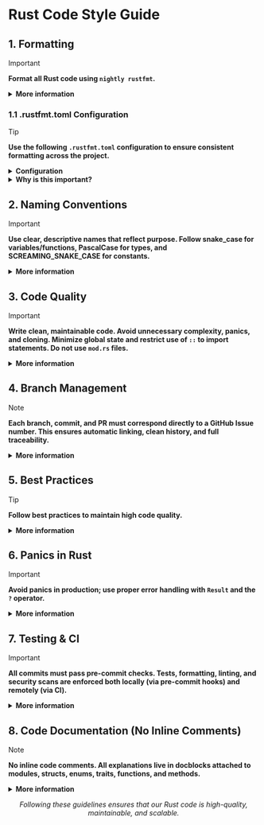 <h1>Rust Code Style Guide</h1>

<h2>1. Formatting</h2>

> [!IMPORTANT]
>
> <p>
>   <strong>Format all Rust code using <code>nightly rustfmt</code>.</strong>
> </p>
>
> <details>
> <summary><strong>More information</strong></summary>
>
> > 
> > <pre><code>cargo +nightly fmt --</code></pre>
> >
> >
> > <details>
> > <summary><strong>Why is this important?</strong></summary>
> >
> > > <p>Consistent formatting enhances readability, reduces merge conflicts, and makes code reviews smoother. It ensures that every team member’s code adheres to a unified standard.</p>
> > >
> > > <details>
> > > <summary><strong>Examples &amp; Further Explanation</strong></summary>
> > >
> > > > <p>For instance, a well-formatted codebase allows new team members to quickly understand the project structure and logic. Automated formatting saves time and minimizes stylistic debates during code reviews.</p>
> > > </details>
> > 
> > </details>
> 
> </details>

<h3>1.1 .rustfmt.toml Configuration</h3>

> [!TIP]
>
> <p>
>   <strong>Use the following <code>.rustfmt.toml</code> configuration to ensure consistent formatting across the project.</strong>
> </p>
>
> <details>
> <summary><strong>Configuration</strong></summary>
>
> ```toml
> # Do not add trailing commas if there is only one element
> trailing_comma = "Never"
>
> # Keep braces on the same line where possible
> brace_style = "SameLineWhere"
>
> # Align struct fields if their length is below the threshold
> struct_field_align_threshold = 20
>
> # Format comments inside documentation
> wrap_comments = true
> format_code_in_doc_comments = true
>
> # Do not collapse struct literals into a single line
> struct_lit_single_line = false
>
> # Maximum line width
> max_width = 99
>
> # Grouping imports
> imports_granularity = "Crate"          # Group imports by crate
> group_imports = "StdExternalCrate"     # Separate groups: std, external crates, local
> reorder_imports = true                 # Sort imports within groups
>
> # Enable unstable features (nightly only)
> unstable_features = true
> ```
>
> </details>
>
> <details>
> <summary><strong>Why is this important?</strong></summary>
>
> <p>
> This configuration enforces clarity and consistency. It reduces unnecessary diffs in pull requests, makes code reviews easier, and ensures that both style and readability remain predictable across the team.
> </p>
>
> <details>
> <summary><strong>Examples &amp; Further Explanation</strong></summary>
>
> ### Example without configuration
>
> ```rust
> use std::fmt; use std::io; use serde::Serialize;
>
> struct Person {name:String,age:u32}
>
> impl Person{
>     pub fn new(name:String,age:u32)->Self{
>         Self{name,age}
>     }
> }
> ```
>
> ### Example with configuration
>
> ```rust
> use std::{fmt, io};
>
> use serde::Serialize;
>
> struct Person {
>     name: String,
>     age:  u32,
> }
>
> impl Person {
>     pub fn new(name: String, age: u32) -> Self {
>         Self {
>             name,
>             age,
>         }
>     }
> }
> ```
>
> <p>
> Notice how the imports are grouped and sorted, struct fields are aligned for readability, and braces are consistently placed on the same line. This reduces noise in diffs and makes the codebase approachable for both newcomers and experienced contributors.
> </p>
> </details>
>
> </details>



<h2>2. Naming Conventions</h2>

> [!IMPORTANT]
>
> <p>
>   <strong>Use clear, descriptive names that reflect purpose. Follow snake_case for variables/functions, PascalCase for types, and SCREAMING_SNAKE_CASE for constants.</strong>
> </p>
>
> <details>
> <summary><strong>More information</strong></summary>
> 
> > - **Descriptive Names:**
> >   - <code>create_user_handler</code> – OK
> >   - <code>create_user_service</code> – OK
> >   - <code>create</code> – NO
> >   - <code>create_user</code> – NO
> >
> > - Follow Rust's <em>snake_case</em> for variables and functions.
> > - Use <em>PascalCase</em> for structs and enums (e.g., <code>TransactionStatus</code>).
> > - Constants should be in SCREAMING_SNAKE_CASE.
> >
> >
> > <details>
> > <summary><strong>Why Descriptive Naming?</strong></summary>
> > <p>
> >   Descriptive names reduce ambiguity, facilitate easier onboarding, and improve maintainability. Clear names make it evident what a function or variable does, avoiding misunderstandings and conflicts.
> > </p>
> > 
> > > <details>
> > > <summary><strong>Examples &amp; Further Explanation</strong></summary>
> > > <p>
> > >   For example, <code>create_user_handler</code> indicates that the function is responsible for handling user creation in a web context, whereas a generic name like <code>create</code> gives no context.
> > > </p>
> > > </details>
> > 
> > </details>
> 
> </details>


<h2>3. Code Quality</h2>

> [!IMPORTANT]
>
> <p>
>   <strong>Write clean, maintainable code. Avoid unnecessary complexity, panics, and cloning. Minimize global state and restrict use of <code>::</code> to import statements. Do not use <code>mod.rs</code> files.</strong>
> </p>
>
> <details>
> <summary><strong>More information</strong></summary>
> 
> > - Write clean and maintainable code.
> > - Avoid unnecessary complexity.
> > - **Avoid unnecessary <code>unwrap()</code> and <code>clone()</code>.**
> > - Minimize global state and side effects.
> > - Use <code>::</code> only in import statements.
> > - **Do not use <code>mod.rs</code> files.**
> >
> >
> > <details>
> > <summary><strong>Examples &amp; Further Explanation</strong></summary>
> > <p>
> >   Instead of writing <code>some_option.unwrap()</code>, prefer:
> > </p>
> > <pre><code>let value = some_option.ok_or("Expected a value, but found None")?;</code></pre>
> > <p>
> >   This propagates errors properly and avoids crashing the application. Similarly, favor organizing modules in separate <code>module_name.rs</code> files rather than using legacy <code>mod.rs</code> files, which simplifies project structure and improves module discoverability.
> > </p>
> > </details>
> 
> </details>

<h2>4. Branch Management</h2>

> [!NOTE]
>
> <p>
>   <strong>Each branch, commit, and PR must correspond directly to a GitHub Issue number. This ensures automatic linking, clean history, and full traceability.</strong>
> </p>
>
> <details>
> <summary><strong>More information</strong></summary>
>
> > - **Create a Branch Named Only by Issue Number:**  
> >   Each branch name must be exactly the Issue number.  
> >   Example:  
> >   ```bash
> >   git checkout -b 123
> >   ```
> >
> > - **Use Auto-Linking in Commits:**  
> >   To make GitHub automatically link commits to Issues, always start the commit message with `#` followed by the Issue number and a space.  
> >   Example:  
> >   ```bash
> >   #123 implement login session restore  
> >   #123 fix null pointer in user handler
> >   ```
> >
> > - **Pull Request Title = Branch Name:**  
> >   The PR title must be the same as the branch name (just the Issue number).  
> >   Example:  
> >   ```
> >   123
> >   ```
> >
> > - **Add an Auto-Close Reference:**  
> >   In the PR description, always include:  
> >   ```
> >   Closes #123
> >   ```
> >   This automatically closes the Issue when the PR is merged.
> >
> > - **Clean Up After Merge:**  
> >   Enable “Delete branch on merge” in repository settings, so merged branches are automatically removed.  
> >   The chain Issue → Branch → Commits → PR → Merge remains fully linked.
> >
> > - **Keep the Repository Clean:**  
> >   Every branch must correspond to an active Issue.  
> >   No orphaned or experimental branches should remain after merge.
> >
> >
> > <details>
> > <summary><strong>Real-World Example &amp; Explanation</strong></summary>
> > <p>
> >   Suppose you are assigned Issue <code>#123</code> to fix a login session bug.  
> >   You create a branch named <code>123</code> and start committing with messages like:
> > </p>
> >
> >   <pre>
> >   #123 implement login session restore  
> >   #123 add retry logic for session token refresh  
> >   </pre>
> >
> >   Then you open a PR titled <code>123</code> with the description:
> >
> >   <pre>
> >   Closes #123
> >   </pre>
> >
> >   When the PR is merged, GitHub automatically closes Issue #123, deletes the branch, and shows all related commits in the Issue timeline.
> >   This creates a perfectly traceable and automated workflow with minimal manual steps.
> > </details>
>
> </details>


<h2>5. Best Practices</h2>

> [!TIP]
>
> <p>
>   <strong>Follow best practices to maintain high code quality.</strong>
> </p>
>
> <details>
> <summary><strong>More information</strong></summary>
> 
> > - Use <code>cargo clippy</code> for linting.
> > - Handle errors gracefully using <code>Result</code> and <code>Option</code>.
> > - **Avoid unnecessary panics.**
> >
> >
> > <details>
> > <summary><strong>Examples &amp; Further Explanation</strong></summary>
> > <p>
> >   Instead of writing:
> > </p>
> > <pre><code>let value = some_option.unwrap();</code></pre>
> > <p>
> >   use:
> > </p>
> > <pre><code>let value = some_option.ok_or("Expected a value, but found None")?;</code></pre>
> > <p>
> >   This pattern ensures errors are propagated and handled appropriately, increasing the robustness of your application.
> > </p>
> > </details>
> 
> </details>


<h2>6. Panics in Rust</h2>

> [!IMPORTANT]
>
> <p>
>   <strong>Avoid panics in production; use proper error handling with <code>Result</code> and the <code>?</code> operator.</strong>
> </p>
>
> <details>
> <summary><strong>More information</strong></summary>
> 
> > - **Avoid panics in production code.**
> > - **Discouraged:** Avoid using <code>unwrap()</code> and <code>expect()</code> unless absolutely certain that an error cannot occur.
> > - **Preferred:** Use proper error handling with <code>Result</code> and the <code>?</code> operator.
> >
> >
> > <details>
> > <summary><strong>Examples &amp; Further Explanation</strong></summary>
> > <p>
> >   For example, instead of:
> > </p>
> > <pre><code>let config = Config::from_file("config.toml").unwrap();</code></pre>
> > <p>
> >   use:
> > </p>
> > <pre><code>let config = Config::from_file("config.toml")
> >   .map_err(|e| format!("Failed to load config: {}", e))?;
> > </code></pre>
> > <p>
> >   This approach logs detailed error messages and gracefully propagates errors up the call stack, leading to a more robust and maintainable system.
> > </p>
> > </details>
> 
> </details>

<h2>7. Testing & CI</h2>

> [!IMPORTANT]
>
> <p>
>   <strong>All commits must pass pre-commit checks. Tests, formatting, linting, and security scans are enforced both locally (via pre-commit hooks) and remotely (via CI).</strong>
> </p>
>
> <details>
> <summary><strong>More information</strong></summary>
>
> > - **Pre-commit Hooks**
> >   - Installed via:  
> >     <pre><code>cargo make install-hooks</code></pre>
> >   - Automatically run before each commit:  
> >     <pre><code>cargo +nightly fmt -- </code></pre> 
> >     <pre><code> cargo clippy -D warnings  </code></pre>
> >      <pre><code> cargo test --all</code></pre>
> >   - Prevent committing unformatted code, warnings, or failing tests.  
> >
> > - **Unit Tests**
> >   - Cover public functions and error cases.  
> >   - Tests must not rely on <code>unwrap()</code> or <code>expect()</code>.  
> >
> > - **Integration Tests**
> >   - Cover public API, placed in the <code>tests/</code> directory.  
> >
> > - **Doctests**
> >   - All <code>///</code> examples must compile and pass with <code>cargo test --doc</code>.  
> >
> >
> > <details>
> > <summary><strong>Examples &amp; Further Explanation</strong></summary>
> >
> > ### Example Unit Test
> >
> > ```rust
> > #[cfg(test)]
> > mod tests {
> >     use super::*;
> >
> >     #[test]
> >     fn test_basic_math() {
> >         assert_eq!(2 + 2, 4);
> >     }
> > }
> > ```
> >
> > ### Example Integration Test
> >
> > ```rust
> > // tests/config_tests.rs
> > use my_crate::load_config;
> >
> > #[test]
> > fn load_valid_config() {
> >     let result = load_config("tests/data/valid.toml");
> >     assert!(result.is_ok());
> > }
> > ```
> >
> > <p>
> >   This workflow enforces correctness at every step: developers cannot commit broken code, and CI ensures nothing slips through at merge time.
> > </p>
> > </details>
>
> </details>

<h2>8. Code Documentation (No Inline Comments)</h2>

> [!NOTE]
>
> <p>
>   <strong>No inline code comments. All explanations live in docblocks attached to modules, structs, enums, traits, functions, and methods.</strong>
> </p>
>
> <details>
> <summary><strong>More information</strong></summary>
>
> > - **No line comments in code:**  
> >   Avoid `// ...` and `/* ... */` for explanations of behavior, intent, or invariants. Keep code clean and self-explanatory.
> >
> > - **Use Rust doc comments consistently:**  
> >   - Crate/module: use <code>//!</code> at the top of <code>lib.rs</code> or module files for module-level docs.  
> >   - Items (structs, enums, traits, fns, methods): use <code>///</code> on the item.
> >
> > - **Structure docblocks for IDEs and LSPs:**  
> >   Use headings Rustdoc understands so hovers and Treesitter outlines are stable and rich:
> >   - <code># Overview</code> short purpose
> >   - <code># Examples</code> minimal, compilable samples
> >   - <code># Errors</code> precise failure modes for <code>Result</code>
> >   - <code># Panics</code> only if unavoidable (should be rare)
> >   - <code># Safety</code> if <code>unsafe</code> is used (shouldn’t be)
> >   - <code># Performance</code> if complexity or allocations matter
> >
> > - **Write for other engineers:**  
> >   Be explicit about contracts, inputs, outputs, invariants, and edge cases. Keep examples runnable. Prefer clarity over cleverness.
> >
> > - **Keep docs close to code:**  
> >   Update docblocks with code changes in the same PR. Out-of-date docs are worse than none.
> >
> >
> > <details>
> > <summary><strong>Correct vs Incorrect (Rust)</strong></summary>
> >
> > **Incorrect (inline comments that won’t surface in hovers):**
> >
> > ```rust
> > // Calculates checksum and validates header
> > // Returns Err if invalid
> > pub fn verify(pkt: &Packet) -> Result<(), VerifyError> {
> >     // fast path
> >     if pkt.header.len() < MIN {
> >         return Err(VerifyError::TooShort);
> >     }
> >     // slow path...
> >     Ok(())
> > }
> > ```
> >
> > **Correct (docblocks; IDE hover shows the contract):**
> >
> > ```rust
> > /// # Overview
> > /// Verifies packet header and payload consistency.
> > ///
> > /// # Examples
> > /// ```
> > /// # use mynet::{Packet, verify};
> > /// # fn demo(mut p: Packet) {
> > /// #   // prepare p...
> > /// #   let _ = verify(&p).unwrap();
> > /// # }
> > /// ```
> > ///
> > /// # Errors
> > /// - `VerifyError::TooShort` when header is smaller than the required minimum.
> > /// - `VerifyError::ChecksumMismatch` when computed checksum differs.
> > pub fn verify(pkt: &Packet) -> Result<(), VerifyError> {
> >     if pkt.header.len() < MIN {
> >         return Err(VerifyError::TooShort);
> >     }
> >     // internal micro-notes for maintainers are allowed if they aid refactoring
> >     // (but not to explain business logic). Keep them brief.
> >     Ok(())
> > }
> > ```
> >
> > **Module-level docs instead of a comment banner:**
> >
> > ```rust
> > //! Cryptographic key management and signing primitives.
> > //!
> > //! Provides deterministic ECDSA with explicit domain separation.
> > //!
> > //! # Examples
> > //! ```
> > //! # use keys::{Keypair, Signer};
> > //! # fn demo() {
> > //! #   let kp = Keypair::generate();
> > //! #   let sig = kp.sign(b"payload");
> > //! #   assert!(kp.verify(b"payload", &sig).is_ok());
> > //! # }
> > //! ```
> > pub mod crypto { /* ... */ }
> > ```
> > </details>
> >
> > <details>
> > <summary><strong>Real-World Rationale</strong></summary>
> > <p>
> >   This policy ensures stable IDE/LSP hovers, better Treesitter outlines, and reliable navigation. Engineers see contracts immediately, CI can lint docs, and examples stay compilable. Code remains clean while documentation remains discoverable and accurate.
> > </p>
> > </details>
>
> </details>


<p align=center>
  <em>Following these guidelines ensures that our Rust code is high-quality, maintainable, and scalable.</em>
</p>
